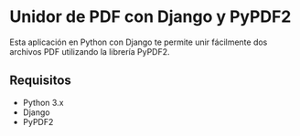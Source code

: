 # Unidor de PDF con Django y PyPDF2

Esta aplicación en Python con Django te permite unir fácilmente dos archivos PDF utilizando la librería PyPDF2.

## Requisitos

- Python 3.x
- Django
- PyPDF2 
